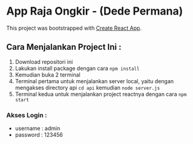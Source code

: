 # App Raja Ongkir - (Dede Permana)

This project was bootstrapped with [Create React App](https://github.com/facebook/create-react-app).

## Cara Menjalankan Project Ini :
1. Download repositori ini
2. Lakukan install package dengan cara `npm install`
3. Kemudian buka 2 terminal
4. Terminal pertama untuk menjalankan server local, yaitu dengan mengakses directory api `cd api` kemudian `node server.js`
4. Terminal kedua untuk menjalankan project reactnya dengan cara `npm start`


### Akses Login : 
- username : admin
- password : 123456
